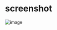 # screenshot
![image](https://github.com/Venajan/postgres/assets/132198969/fed686ae-6209-4709-8df7-b175ce97ce1b)
